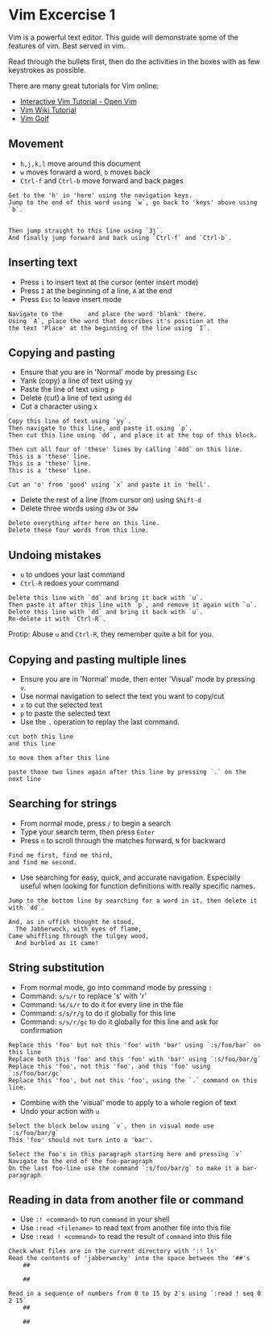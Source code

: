 Vim Excercise 1
===============

Vim is a powerful text editor. This guide will demonstrate some of the features
of vim. Best served in vim.

Read through the bullets first, then do the activities in the boxes with as few
keystrokes as possible.

There are many great tutorials for Vim online:

-   [Interactive Vim Tutorial - Open Vim](http://www.openvim.com/tutorial.html)
-   [Vim Wiki Tutorial](http://vim.wikia.com/wiki/Tutorial)
-   [Vim Golf](http://www.vimgolf.com/)


Movement
--------

-   `h,j,k,l` move around this document
-   `w` moves forward a word, `b` moves back
-   `Ctrl-f` and `Ctrl-b` move forward and back pages

```
Get to the 'h' in 'here' using the navigation keys.
Jump to the end of this word using `w`, go back to 'keys' above using `b`.


Then jump straight to this line using `3j`.
And finally jump forward and back using `Ctrl-f` and `Ctrl-b`.
```


Inserting text
--------------

-   Press `i` to insert text at the cursor (enter insert mode)
-   Press `I` at the beginning of a line, `A` at the end
-   Press `Esc` to leave insert mode

```
Navigate to the       and place the word 'blank' there.
Using `A`, place the word that describes it's position at the
the text 'Place' at the beginning of the line using `I`.
```


Copying and pasting
-------------------

-   Ensure that you are in 'Normal' mode by pressing `Esc`
-   Yank (copy) a line of text using `yy`
-   Paste the line of text using `p`
-   Delete (cut) a line of text using `dd`
-   Cut a character using `x`

```
Copy this line of text using `yy`.
Then navigate to this line, and paste it using `p`.
Then cut this line using `dd`, and place it at the top of this block.

Then cut all four of 'these' lines by calling `4dd` on this line.
This is a 'these' line.
This is a 'these' line.
This is a 'these' line.

Cut an 'o' from 'good' using `x` and paste it in 'hell'.
```

-   Delete the rest of a line (from cursor on) using `Shift-d`
-   Delete three words using `d3w` or `3dw`

```
Delete everything after here on this line.
Delete these four words from this line.
```


Undoing mistakes
----------------

-   `u` to undoes your last command
-   `Ctrl-R` redoes your command

```
Delete this line with `dd` and bring it back with `u`.
Then paste it after this line with `p`, and remove it again with `u`.
Delete this line with `dd` and bring it back with `u`.
Re-delete it with `Ctrl-R`.
```

Protip: Abuse `u` and `Ctrl-R`, they remember quite a bit for you.


Copying and pasting multiple lines
----------------------------------

-   Ensure you are in 'Normal' mode, then enter 'Visual' mode by pressing `v`.
-   Use normal navigation to select the text you want to copy/cut
-   `x` to cut the selected text
-   `p` to paste the selected text
-   Use the `.` operation to replay the last command.

```
cut both this line
and this line

to move them after this line

paste those two lines again after this line by pressing `.` on the next line
```


Searching for strings
---------------------

-   From normal mode, press `/` to begin a search
-   Type your search term, then press `Enter`
-   Press `n` to scroll through the matches forward, `N` for backward

```
Find me first, find me third,
and find me second.
```

-   Use searching for easy, quick, and accurate navigation. Especially useful when
    looking for function definitions with really specific names.

```
Jump to the bottom line by searching for a word in it, then delete it with `dd`.

And, as in uffish thought he stood,
  The Jabberwock, with eyes of flame,
Came whiffling through the tulgey wood,
  And burbled as it came!
```


String substitution
-------------------

-   From normal mode, go into command mode by pressing `:`
-   Command: `s/s/r` to replace 's' with 'r'
-   Command: `%s/s/r` to do it for every line in the file
-   Command: `s/s/r/g` to do it globally for this line
-   Command: `s/s/r/gc` to do it globally for this line and ask for confirmation

```
Replace this 'foo' but not this 'foo' with 'bar' using `:s/foo/bar` on this line
Replace both this 'foo' and this 'foo' with 'bar' using `:s/foo/bar/g`
Replace this 'foo', not this 'foo', and this 'foo' using `:s/foo/bar/gc`
Replace this 'foo', but not this 'foo', using the `.` command on this line.
```

-   Combine with the 'visual' mode to apply to a whole region of text
-   Undo your action with `u`

```
Select the block below using `v`, then in visual mode use `:s/foo/bar/g`
This 'foo' should not turn into a 'bar'.

Select the foo's in this paragraph starting here and pressing `v`
Navigate to the end of the foo-paragraph
On the last foo-line use the command `:s/foo/bar/g` to make it a bar-paragraph
```


Reading in data from another file or command
--------------------------------------------

-   Use `:! <command>` to run `command` in your shell
-   Use `:read <filename>` to read text from another file into this file
-   Use `:read ! <command>` to read the result of `command` into this file

```
Check what files are in the current directory with ':! ls'
Read the contents of 'jabberwocky' into the space between the '##'s
    ##

    ##

Read in a sequence of numbers from 0 to 15 by 2's using `:read ! seq 0 2 15`
    ##

    ##
```
